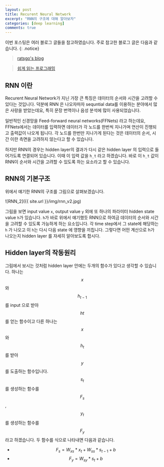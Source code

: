 ```yaml
---
layout: post
title: Recurent Neural Network
excerpt: "RNN의 구조에 대해 알아보자"
categories: [deep learning]
comments: true
---
```


이번 포스팅은 여러 블로그 글들을 참고하였습니다. 주로 참고한 블로그 글은 다음과 같습니다.
{: .notice}

 > [ratsgo's blog](https://ratsgo.github.io/natural%20language%20processing/2017/03/09/rnnlstm/)
 
 > [쉽게 읽는 프로그래밍](https://m.blog.naver.com/PostView.nhn?blogId=magnking&logNo=221311273459&proxyReferer=https%3A%2F%2Fwww.google.com%2F)


## RNN 이란

Recurent Neural Network가 지닌 가장 큰 특징은 데이터의 순서와 시간을 고려할 수 있다는 것입니다. 덕분에 RNN 은 나오자마자 sequntial data를 이용하는 분야에서 많은 사랑을 받았는데요, 특히 문장 번역이나 음성 분석에 많이 사용되었습니다. 

일반적인 신경망을 Feed-forward neural networks(FFNets) 라고 하는데요, FFNets에서는 데이터를 입력하면 데이터가 각 노드를 한번씩 지나가며 연산이 진행되고 출력값이 나오게 됩니다. 각 노드를 한번만 지나가게 된다는 것은 데이터의 순서, 시간 이란 측면을 고려하지 않는다고 할 수 있습니다. 

하지만 RNN의 경우는 hidden layer의 결과가 다시 같은 hidden layer 의 입력으로 들어가도록 연결되어 있습니다. 이때 이 입력 값을 `h_t` 라고 하겠습니다. 바로 이 `h_t` 값이 RNN이 순서와 시간을 고려할 수 있도록 하는 요소라고 할 수 있습니다.


## RNN의 기본구조
위에서 얘기한 RNN의 구조를 그림으로 살펴보겠습니다. 

![RNN_2]({{ site.url }}/img/rnn_v2.jpg)


그림을 보면 input value `x`, output value `y` 외에 또 하나의 파라미터 hidden state value `h`가 있습니다. `h`가 바로 위에서 얘기했듯 RNN으로 하여금 데이터의 순서와 시간을 고려할 수 있도록 가능하게 하는 요소입니다. 각 time step에서 그 state에 해당하는 `h` 가 나오고 이 `h`는 다시 다음 state 에 영향을 끼칩니다. 그렇다면 어떤 계산으로 h가 나오는지 hidden layer 를 자세히 알아보도록 합시다.

## Hidden layer의 작동원리
그림에서 보시는 것처럼 hidden layer 안에는 두개의 함수가 있다고 생각할 수 있습니다. 하나는 $$x$$ 와 $$h_{t-1}$$ 를 input 으로 받아 $$ht$$ 를 얻는 함수이고 다른 하나는 $$x$$와 $$h_t$$를 받아 $$y$$를 도출하는 함수입니다. $$s_t$$를 생성하는 함수를 $$F_s$$,  $$y_t$$를 생성하는 함수를 $$F_y$$라고 하겠습니다. 두 함수를 식으로 나타내면 다음과 같습니다.
* $$F_{s} = W_{xs} * x_{t} + W_{ss} * s_{t-1} + b$$ 
* $$F_{y} = W_{sy} * s_{t} + b$$

